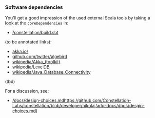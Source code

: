 ### Software dependencies

You'll get a good impression of the used external Scala tools by taking a look at the `coreDependencies` in:

* [/constellation/build.sbt](https://github.com/Constellation-Labs/constellation/blob/dev/build.sbt)

(to be annotated links):

* [akka.io/](https://akka.io/)
* [github.com/twitter/algebird](https://github.com/twitter/algebird)
* [wikipedia/Akka_(toolkit)](https://en.wikipedia.org/wiki/Akka_(toolkit))
* [wikipedia/LevelDB](https://en.wikipedia.org/wiki/LevelDB)
* [wikipedia/Java_Database_Connectivity](https://en.wikipedia.org/wiki/Java_Database_Connectivity)

(tbd)

For a discussion, see:

* [/docs/design-choices.md]()https://github.com/Constellation-Labs/constellation/blob/developer/nikolaj/add-docs/docs/desgin-choices.md)

